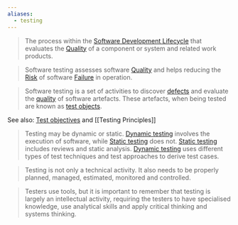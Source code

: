 ```yaml
---
aliases:
  - testing
---
```


> The process within the [Software Development Lifecycle](Software%20Development%20Lifecycle.md) that evaluates the [Quality](Quality.md) of a component or system and related work products.

> Software testing assesses software [Quality](Quality.md) and helps reducing the [Risk](Risk.md) of software [Failure](Failure.md) in operation.

> Software testing is a set of activities to discover [defects](Defect.md) and evaluate the [quality](Quality.md) of software artefacts. These artefacts, when being tested are known as [test objects](Test%20object.md).

See also: [Test objectives](Test%20objectives.md) and [[Testing Principles]]

> Testing may be dynamic or static. [Dynamic testing](Dynamic%20testing.md) involves the execution of software, while [Static testing](Static%20testing.md) does not. [Static testing](Static%20testing.md) includes reviews and static analysis. [Dynamic testing](Dynamic%20testing.md) uses different types of test techniques and test approaches to derive test cases.

> Testing is not only a technical activity. It also needs to be properly planned, managed, estimated, monitored and controlled.

> Testers use tools, but it is important to remember that testing is largely an intellectual activity, requiring the testers to have specialised knowledge, use analytical skills and apply critical thinking and systems thinking.